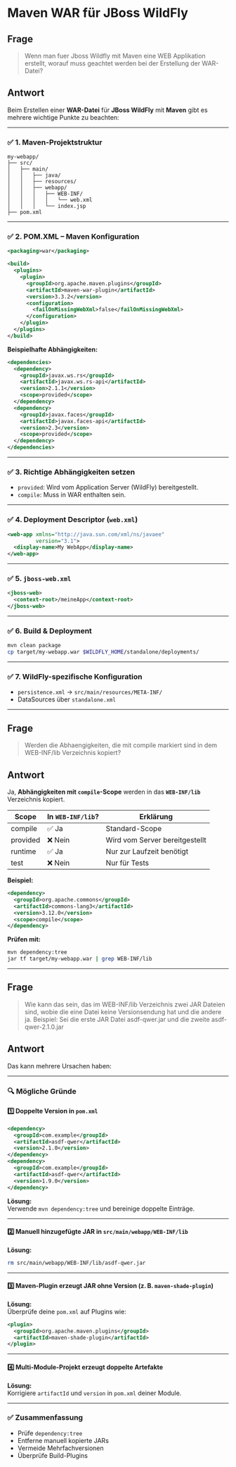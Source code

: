 # Maven WAR für JBoss WildFly

## Frage

> Wenn man fuer Jboss Wildfly mit Maven eine WEB Applikation erstellt, worauf muss geachtet werden bei der Erstellung der WAR-Datei?

## Antwort

Beim Erstellen einer **WAR-Datei** für **JBoss WildFly** mit **Maven** gibt es mehrere wichtige Punkte zu beachten:

---

### ✅ 1. Maven-Projektstruktur
```
my-webapp/
├── src/
│   ├── main/
│   │   ├── java/
│   │   ├── resources/
│   │   ├── webapp/
│   │   │   ├── WEB-INF/
│   │   │   │   └── web.xml
│   │   │   └── index.jsp
├── pom.xml
```

---

### ✅ 2. POM.XML – Maven Konfiguration
```xml
<packaging>war</packaging>

<build>
  <plugins>
    <plugin>
      <groupId>org.apache.maven.plugins</groupId>
      <artifactId>maven-war-plugin</artifactId>
      <version>3.3.2</version>
      <configuration>
        <failOnMissingWebXml>false</failOnMissingWebXml>
      </configuration>
    </plugin>
  </plugins>
</build>
```

**Beispielhafte Abhängigkeiten:**
```xml
<dependencies>
  <dependency>
    <groupId>javax.ws.rs</groupId>
    <artifactId>javax.ws.rs-api</artifactId>
    <version>2.1.1</version>
    <scope>provided</scope>
  </dependency>
  <dependency>
    <groupId>javax.faces</groupId>
    <artifactId>javax.faces-api</artifactId>
    <version>2.3</version>
    <scope>provided</scope>
  </dependency>
</dependencies>
```

---

### ✅ 3. Richtige Abhängigkeiten setzen
- `provided`: Wird vom Application Server (WildFly) bereitgestellt.
- `compile`: Muss in WAR enthalten sein.

---

### ✅ 4. Deployment Descriptor (`web.xml`)
```xml
<web-app xmlns="http://java.sun.com/xml/ns/javaee"
         version="3.1">
  <display-name>My WebApp</display-name>
</web-app>
```

---

### ✅ 5. `jboss-web.xml`
```xml
<jboss-web>
  <context-root>/meineApp</context-root>
</jboss-web>
```

---

### ✅ 6. Build & Deployment
```sh
mvn clean package
cp target/my-webapp.war $WILDFLY_HOME/standalone/deployments/
```

---

### ✅ 7. WildFly-spezifische Konfiguration
- `persistence.xml` → `src/main/resources/META-INF/`
- DataSources über `standalone.xml`

---

## Frage

> Werden die Abhaengigkeiten, die mit compile markiert sind in dem WEB-INF/lib Verzeichnis kopiert?

## Antwort

Ja, **Abhängigkeiten mit `compile`-Scope** werden in das **`WEB-INF/lib`** Verzeichnis kopiert.

| Scope     | In `WEB-INF/lib`? | Erklärung |
|-----------|-------------------|-----------|
| compile   | ✅ Ja              | Standard-Scope |
| provided  | ❌ Nein            | Wird vom Server bereitgestellt |
| runtime   | ✅ Ja              | Nur zur Laufzeit benötigt |
| test      | ❌ Nein            | Nur für Tests |

**Beispiel:**
```xml
<dependency>
  <groupId>org.apache.commons</groupId>
  <artifactId>commons-lang3</artifactId>
  <version>3.12.0</version>
  <scope>compile</scope>
</dependency>
```

**Prüfen mit:**
```sh
mvn dependency:tree
jar tf target/my-webapp.war | grep WEB-INF/lib
```

---

## Frage

> Wie kann das sein, das im WEB-INF/lib Verzeichnis zwei JAR Dateien sind, wobie die eine Datei keine Versionsendung hat und die andere ja. Beispiel: Sei die erste JAR  Datei asdf-qwer.jar und die zweite asdf-qwer-2.1.0.jar

## Antwort

Das kann mehrere Ursachen haben:

---

### 🔍 Mögliche Gründe

#### 1️⃣ Doppelte Version in `pom.xml`
```xml
<dependency>
  <groupId>com.example</groupId>
  <artifactId>asdf-qwer</artifactId>
  <version>2.1.0</version>
</dependency>
<dependency>
  <groupId>com.example</groupId>
  <artifactId>asdf-qwer</artifactId>
  <version>1.9.0</version>
</dependency>
```
**Lösung:**  
Verwende `mvn dependency:tree` und bereinige doppelte Einträge.

---

#### 2️⃣ Manuell hinzugefügte JAR in `src/main/webapp/WEB-INF/lib`
**Lösung:**  
```sh
rm src/main/webapp/WEB-INF/lib/asdf-qwer.jar
```

---

#### 3️⃣ Maven-Plugin erzeugt JAR ohne Version (z. B. `maven-shade-plugin`)
**Lösung:**  
Überprüfe deine `pom.xml` auf Plugins wie:
```xml
<plugin>
  <groupId>org.apache.maven.plugins</groupId>
  <artifactId>maven-shade-plugin</artifactId>
</plugin>
```

---

#### 4️⃣ Multi-Module-Projekt erzeugt doppelte Artefakte
**Lösung:**  
Korrigiere `artifactId` und `version` in `pom.xml` deiner Module.

---

### ✅ Zusammenfassung
- Prüfe `dependency:tree`
- Entferne manuell kopierte JARs
- Vermeide Mehrfachversionen
- Überprüfe Build-Plugins
